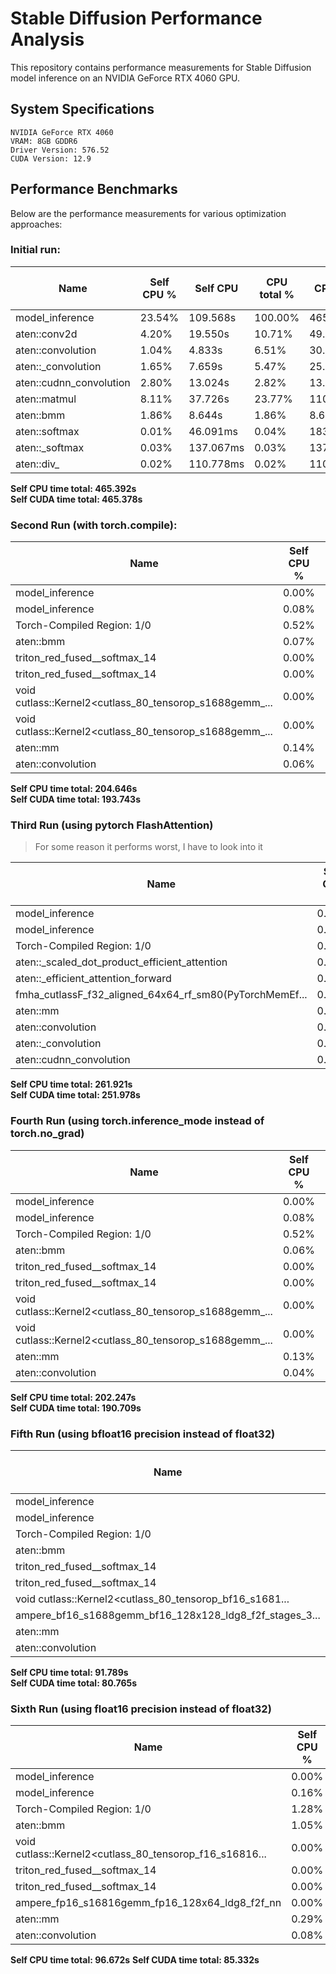# Stable Diffusion Performance Analysis

This repository contains performance measurements for Stable Diffusion model inference on an NVIDIA GeForce RTX 4060 GPU.

## System Specifications
```
NVIDIA GeForce RTX 4060
VRAM: 8GB GDDR6
Driver Version: 576.52
CUDA Version: 12.9
```

## Performance Benchmarks
Below are the performance measurements for various optimization approaches:

### Initial run:

| Name                    | Self CPU % | Self CPU  | CPU total % | CPU total | CPU time avg | Self CUDA | Self CUDA % | CUDA total | CUDA time avg | # of Calls |
| ----------------------- | ---------- | --------- | ----------- | --------- | ------------ | --------- | ----------- | ---------- | ------------- | ---------- |
| model_inference         | 23.54%     | 109.568s  | 100.00%     | 465.392s  | 465.392s     | 1.030s    | 0.22%       | 465.378s   | 465.378s      | 1          |
| aten::conv2d            | 4.20%      | 19.550s   | 10.71%      | 49.860s   | 10.101ms     | 61.547ms  | 0.01%       | 141.022s   | 28.570ms      | 4936       |
| aten::convolution       | 1.04%      | 4.833s    | 6.51%       | 30.310s   | 6.141ms      | 41.352ms  | 0.01%       | 140.961s   | 28.558ms      | 4936       |
| aten::\_convolution     | 1.65%      | 7.659s    | 5.47%       | 25.477s   | 5.162ms      | 62.020ms  | 0.01%       | 140.919s   | 28.549ms      | 4936       |
| aten::cudnn_convolution | 2.80%      | 13.024s   | 2.82%       | 13.101s   | 2.654ms      | 140.309s  | 30.15%      | 140.390s   | 28.442ms      | 4936       |
| aten::matmul            | 8.11%      | 37.726s   | 23.77%      | 110.646s  | 17.152ms     | 227.631ms | 0.05%       | 117.255s   | 18.176ms      | 6451       |
| aten::bmm               | 1.86%      | 8.644s    | 1.86%       | 8.644s    | 2.660ms      | 111.117s  | 23.88%      | 111.117s   | 34.190ms      | 3250       |
| aten::softmax           | 0.01%      | 46.091ms  | 0.04%       | 183.158ms | 112.713us    | 23.285ms  | 0.01%       | 107.203s   | 65.971ms      | 1625       |
| aten::\_softmax         | 0.03%      | 137.067ms | 0.03%       | 137.067ms | 84.349us     | 107.180s  | 23.03%      | 107.180s   | 65.957ms      | 1625       |
| aten::div\_             | 0.02%      | 110.778ms | 0.02%       | 110.778ms | 68.129us     | 62.728s   | 13.48%      | 62.728s    | 38.578ms      | 1626       |

**Self CPU time total: 465.392s**  
**Self CUDA time total: 465.378s**

### Second Run (with torch.compile):

| Name                                               | Self CPU % | Self CPU    | CPU total % | CPU total  | CPU time avg | Self CUDA  | Self CUDA % | CUDA total | CUDA time avg | # of Calls |
| -------------------------------------------------- | ---------- | ----------- | ----------- | ---------- | ------------ | ---------- | ----------- | ---------- | ------------- | ---------- |
| model_inference                                    | 0.00%      | 0.000us     | 0.00%       | 0.000us    | 0.000us      | 204.634s   | 105.62%     | 204.634s   | 102.317s      | 2          |
| model_inference                                    | 0.08%      | 169.650ms   | 100.00%     | 204.646s   | 204.646s     | 0.000us    | 0.00%       | 194.405s   | 194.405s      | 1          |
| Torch-Compiled Region: 1/0                         | 0.52%      | 1.068s      | 4.20%       | 8.588s     | 171.752ms    | 739.421ms  | 0.38%       | 185.616s   | 3.712s        | 50         |
| aten::bmm                                          | 0.07%      | 134.943ms   | 0.10%       | 196.386ms  | 58.448us     | 87.831s    | 45.33%      | 88.376s    | 26.303ms      | 3360       |
| triton_red_fused__softmax_14                       | 0.00%      | 3.053ms     | 0.00%       | 7.021ms    | 28.084us     | 48.017s    | 24.78%      | 48.017s    | 192.069ms     | 250        |
| triton_red_fused__softmax_14                       | 0.00%      | 0.000us     | 0.00%       | 0.000us    | 0.000us      | 48.017s    | 24.78%      | 48.017s    | 192.069ms     | 250        |
| void cutlass::Kernel2<cutlass_80_tensorop_s1688gemm_... | 0.00% | 0.000us     | 0.00%       | 0.000us    | 0.000us      | 46.017s    | 23.75%      | 46.017s    | 76.695ms      | 600        |
| void cutlass::Kernel2<cutlass_80_tensorop_s1688gemm_... | 0.00% | 0.000us     | 0.00%       | 0.000us    | 0.000us      | 41.475s    | 21.41%      | 41.475s    | 41.475ms      | 1000       |
| aten::mm                                           | 0.14%      | 284.051ms   | 0.23%       | 474.624ms  | 60.935us     | 30.687s    | 15.84%      | 30.697s    | 3.941ms       | 7789       |
| aten::convolution                                  | 0.06%      | 126.019ms   | 2.22%       | 4.535s     | 885.061us    | 0.000us    | 0.00%       | 15.304s    | 2.987ms       | 5124       |

**Self CPU time total: 204.646s**  
**Self CUDA time total: 193.743s**

### Third Run (using pytorch FlashAttention)

> For some reason it performs worst, I have to look into it

| Name | Self CPU % | Self CPU | CPU total % | CPU total | CPU time avg | Self CUDA | Self CUDA % | CUDA total | CUDA time avg | # of Calls |
| ---------------------------------------------- | ---------- | ----------- | ----------- | ---------- | ------------ | ---------- | ----------- | ---------- | ------------- | ---------- |
| model_inference | 0.00% | 0.000us | 0.00% | 0.000us | 0.000us | 261.912s | 103.94% | 261.912s | 130.956s | 2 |
| model_inference | 0.06% | 153.544ms | 100.00% | 261.921s | 261.921s | 0.000us | 0.00% | 252.127s | 252.127s | 1 |
| Torch-Compiled Region: 1/0 | 0.33% | 860.456ms | 3.43% | 8.993s | 179.853ms | 674.732ms | 0.27% | 243.138s | 4.863s | 50 |
| aten::_scaled_dot_product_efficient_attention | 0.02% | 56.294ms | 0.08% | 208.764ms | 124.264us | 0.000us | 0.00% | 204.059s | 121.464ms | 1680 |
| aten::_efficient_attention_forward | 0.01% | 37.197ms | 0.04% | 112.254ms | 69.079us | 204.056s | 80.98% | 204.059s | 125.575ms | 1625 |
| fmha_cutlassF_f32_aligned_64x64_rf_sm80(PyTorchMemEf... | 0.00% | 0.000us | 0.00% | 0.000us | 0.000us | 203.299s | 80.68% | 203.299s | 387.975ms | 524 |
| aten::mm | 0.11% | 282.933ms | 0.18% | 469.762ms | 60.311us | 22.373s | 8.88% | 22.379s | 2.873ms | 7789 |
| aten::convolution | 0.05% | 119.894ms | 2.34% | 6.122s | 1.195ms | 0.000us | 0.00% | 11.614s | 2.267ms | 5124 |
| aten::_convolution | 0.02% | 46.975ms | 2.28% | 5.978s | 1.211ms | 0.000us | 0.00% | 11.614s | 2.353ms | 4936 |
| aten::cudnn_convolution | 0.25% | 649.959ms | 2.26% | 5.931s | 1.202ms | 11.478s | 4.56% | 11.614s | 2.353ms | 4936 |

**Self CPU time total: 261.921s**  
**Self CUDA time total: 251.978s**

### Fourth Run (using torch.inference_mode instead of torch.no_grad)

| Name                                               | Self CPU % | Self CPU    | CPU total % | CPU total  | CPU time avg | Self CUDA  | Self CUDA % | CUDA total | CUDA time avg | # of Calls |
| -------------------------------------------------- | ---------- | ----------- | ----------- | ---------- | ------------ | ---------- | ----------- | ---------- | ------------- | ---------- |
| model_inference                                    | 0.00%      | 0.000us     | 0.00%       | 0.000us    | 0.000us      | 202.237s   | 106.04%     | 202.237s   | 101.119s      | 2          |
| model_inference                                    | 0.08%      | 164.374ms   | 100.00%     | 202.247s   | 202.247s     | 0.000us    | 0.00%       | 191.259s   | 191.259s      | 1          |
| Torch-Compiled Region: 1/0                         | 0.52%      | 1.060s      | 4.38%       | 8.853s     | 177.065ms    | 580.683ms  | 0.30%       | 183.095s   | 3.662s        | 50         |
| aten::bmm                                          | 0.06%      | 115.354ms   | 0.09%       | 178.184ms  | 54.110us     | 87.487s    | 45.87%      | 87.975s    | 26.716ms      | 3293       |
| triton_red_fused__softmax_14                       | 0.00%      | 3.362ms     | 0.00%       | 8.194ms    | 32.774us     | 47.738s    | 25.03%      | 47.738s    | 190.952ms     | 250        |
| triton_red_fused__softmax_14                       | 0.00%      | 0.000us     | 0.00%       | 0.000us    | 0.000us      | 47.738s    | 25.03%      | 47.738s    | 190.952ms     | 250        |
| void cutlass::Kernel2<cutlass_80_tensorop_s1688gemm_... | 0.00% | 0.000us     | 0.00%       | 0.000us    | 0.000us      | 45.985s    | 24.11%      | 45.985s    | 76.642ms      | 600        |
| void cutlass::Kernel2<cutlass_80_tensorop_s1688gemm_... | 0.00% | 0.000us     | 0.00%       | 0.000us    | 0.000us      | 41.272s    | 21.64%      | 41.272s    | 41.272ms      | 1000       |
| aten::mm                                           | 0.13%      | 262.772ms   | 0.23%       | 461.871ms  | 59.727us     | 30.027s    | 15.74%      | 30.031s    | 3.884ms       | 7733       |
| aten::convolution                                  | 0.04%      | 78.898ms    | 2.47%       | 4.986s     | 988.545us    | 0.000us    | 0.00%       | 14.596s    | 2.894ms       | 5044       |

**Self CPU time total: 202.247s**  
**Self CUDA time total: 190.709s**

### Fifth Run (using bfloat16 precision instead of float32)

| Name                                               | Self CPU % | Self CPU    | CPU total % | CPU total  | CPU time avg | Self CUDA  | Self CUDA % | CUDA total | CUDA time avg | # of Calls |
| -------------------------------------------------- | ---------- | ----------- | ----------- | ---------- | ------------ | ---------- | ----------- | ---------- | ------------- | ---------- |
| model_inference                                    | 0.00%      | 0.000us     | 0.00%       | 0.000us    | 0.000us      | 91.781s    | 113.64%     | 91.781s    | 45.890s       | 2          |
| model_inference                                    | 0.15%      | 140.575ms   | 100.00%     | 91.789s    | 91.789s      | 0.000us    | 0.00%       | 81.191s    | 81.191s       | 1          |
| Torch-Compiled Region: 1/0                         | 1.18%      | 1.079s      | 6.73%       | 6.179s     | 123.583ms    | 594.311ms  | 0.74%       | 79.900s    | 1.598s        | 50         |
| aten::bmm                                          | 1.01%      | 928.399ms   | 1.08%       | 992.944ms  | 301.532us    | 42.739s    | 52.92%      | 43.059s    | 13.076ms      | 3293       |
| triton_red_fused__softmax_14                       | 0.00%      | 3.608ms     | 0.01%       | 8.074ms    | 32.296us     | 23.096s    | 28.60%      | 23.096s    | 92.386ms      | 250        |
| triton_red_fused__softmax_14                       | 0.00%      | 0.000us     | 0.00%       | 0.000us    | 0.000us      | 23.096s    | 28.60%      | 23.096s    | 92.386ms      | 250        |
| void cutlass::Kernel2<cutlass_80_tensorop_bf16_s1681... | 0.00% | 0.000us     | 0.00%       | 0.000us    | 0.000us      | 22.576s    | 27.95%      | 22.576s    | 45.151ms      | 500        |
| ampere_bf16_s1688gemm_bf16_128x128_ldg8_f2f_stages_3... | 0.00% | 0.000us     | 0.00%       | 0.000us    | 0.000us      | 20.101s    | 24.89%      | 20.101s    | 20.081ms      | 1001       |
| aten::mm                                           | 0.29%      | 263.086ms   | 0.48%       | 439.652ms  | 56.825us     | 6.742s     | 8.35%       | 6.743s     | 871.483us     | 7737       |
| aten::convolution                                  | 0.24%      | 224.165ms   | 1.45%       | 1.327s     | 263.000us    | 0.000us    | 0.00%       | 3.125s     | 619.592us     | 5044       |

**Self CPU time total: 91.789s**  
**Self CUDA time total: 80.765s**

### Sixth Run (using float16 precision instead of float32)
| Name                                            | Self CPU % | Self CPU  | CPU total % | CPU total | CPU time avg | Self CUDA | Self CUDA % | CUDA total | CUDA time avg | # of Calls |
|-------------------------------------------------|------------|-----------|--------------|------------|----------------|------------|---------------|-------------|----------------|-------------|
| model_inference                                 | 0.00%      | 0.000us   | 0.00%        | 0.000us    | 0.000us        | 96.659s    | 113.27%       | 96.659s     | 48.330s         | 2           |
| model_inference                                 | 0.16%      | 159.394ms | 100.00%      | 96.672s    | 96.672s        | 0.000us    | 0.00%         | 85.829s     | 85.829s         | 1           |
| Torch-Compiled Region: 1/0                      | 1.28%      | 1.234s    | 7.02%        | 6.789s     | 135.773ms      | 505.302ms | 0.59%         | 84.343s     | 1.687s          | 50          |
| aten::bmm                                       | 1.05%      | 1.013s    | 1.12%        | 1.080s     | 327.956us      | 45.040s    | 52.78%        | 45.453s     | 13.803ms        | 3293        |
| void cutlass::Kernel2<cutlass_80_tensorop_f16_s16816...| 0.00%      | 0.000us   | 0.00%        | 0.000us    | 0.000us        | 23.715s    | 27.79%        | 23.715s     | 94.859ms        | 250         |
| triton_red_fused__softmax_14                   | 0.00%      | 3.748ms   | 0.01%        | 8.529ms    | 34.116us       | 23.662s    | 27.73%        | 23.662s     | 94.647ms        | 250         |
| triton_red_fused__softmax_14                   | 0.00%      | 0.000us   | 0.00%        | 0.000us    | 0.000us        | 23.662s    | 27.73%        | 23.662s     | 94.647ms        | 250         |
| ampere_fp16_s16816gemm_fp16_128x64_ldg8_f2f_nn  | 0.00%      | 0.000us   | 0.00%        | 0.000us    | 0.000us        | 21.127s    | 24.76%        | 21.127s     | 84.510ms        | 250         |
| aten::mm                                        | 0.29%      | 284.905ms | 0.52%        | 499.538ms  | 64.565us       | 6.585s     | 7.72%         | 6.585s      | 851.102us       | 7737        |
| aten::convolution                               | 0.08%      | 79.102ms  | 1.55%        | 1.495s     | 296.430us      | 0.000us    | 0.00%         | 6.406s      | 1.270ms         | 5044        |

**Self CPU time total: 96.672s**
**Self CUDA time total: 85.332s**

